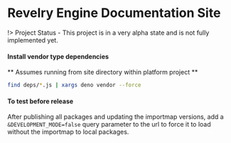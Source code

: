 # Revelry Engine Documentation Site

!> Project Status - This project is in a very alpha state and is not fully implemented yet.

#### Install vendor type dependencies

** Assumes running from site directory within platform project **

```sh
find deps/*.js | xargs deno vendor --force
```


#### To test before release

After publishing all packages and updating the importmap versions, add a `&DEVELOPMENT_MODE=false` query parameter to the url to force it to load without the importmap to local packages.
